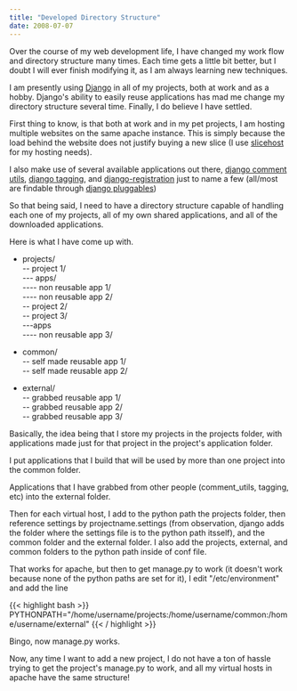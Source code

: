 ```yaml
---
title: "Developed Directory Structure"
date: 2008-07-07
---
```


Over the course of my web development life, I have changed my work flow and directory structure many times. Each time gets a little bit better, but I doubt I will ever finish modifying it, as I am always learning new techniques.

I am presently using [Django](http://www.djangoproject.com) in all of my projects, both at work and as a hobby. Django's ability to easily reuse applications has mad me change my directory structure several time. Finally, I do believe I have settled.

First thing to know, is that both at work and in my pet projects, I am hosting multiple websites on the same apache instance. This is simply because the load behind the website does not justify buying a new slice (I use [slicehost](http://www.slicehost.com) for my hosting needs).

I also make use of several available applications out there, [django comment utils](http://code.google.com/p/django-comment-utils/), [django tagging](http://code.google.com/p/django-tagging/), and [django-registration](http://code.google.com/p/django-registration/) just to name a few (all/most are findable through [django pluggables](http://djangoplugables.com/))

So that being said, I need to have a directory structure capable of handling each one of my projects, all of my own shared applications, and all of the downloaded applications.

Here is what I have come up with.

- projects/  
-- project 1/  
--- apps/      
---- non reusable app 1/  
---- non reusable app 2/  
-- project 2/             
-- project 3/             
---apps                   
---- non reusable app 3/  

- common/  
-- self made reusable app 1/  
-- self made reusable app 2/  

- external/  
-- grabbed reusable app 1/  
-- grabbed reusable app 2/  
-- grabbed reusable app 3/  

Basically, the idea being that I store my projects in the projects folder, with applications made just for that project in the project's application folder.

I put applications that I build that will be used by more than one project into the common folder.

Applications that I have grabbed from other people (comment_utils, tagging, etc) into the external folder.

Then for each virtual host, I add to the python path the projects folder, then reference settings by projectname.settings (from observation, django adds the folder where the settings file is to the python path itsself), and the common folder and the external folder. I also add the projects, external, and common folders to the python path inside of conf file.

That works for apache, but then to get manage.py to work (it doesn't work because none of the python paths are set for it), I edit "/etc/environment" and add the line

{{< highlight bash >}}
PYTHONPATH="/home/username/projects:/home/username/common:/home/username/external"
{{< / highlight >}}

Bingo, now manage.py works.

Now, any time I want to add a new project, I do not have a ton of hassle trying to get the project's manage.py to work, and all my virtual hosts in apache have the same structure!
